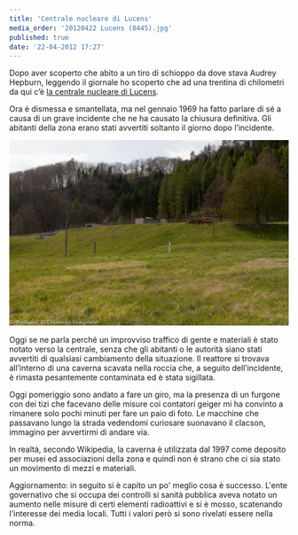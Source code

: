 ```yaml
---
title: 'Centrale nucleare di Lucens'
media_order: '20120422 Lucens (8445).jpg'
published: true
date: '22-04-2012 17:27'
---
```


Dopo aver scoperto che abito a un tiro di schioppo da dove stava Audrey Hepburn, leggendo il giornale ho scoperto che ad una trentina di chilometri da qui c’è [la centrale nucleare di Lucens](http://fr.wikipedia.org/wiki/Centrale_nucl%C3%A9aire_de_Lucens).

Ora è dismessa e smantellata, ma nel gennaio 1969 ha fatto parlare di sé a causa di un grave incidente che ne ha causato la chiusura definitiva. Gli abitanti della zona erano stati avvertiti soltanto il giorno dopo l’incidente.

![Lucens](20120422%20Lucens%20%288445%29.jpg)

Oggi se ne parla perché un improvviso traffico di gente e materiali è stato notato verso la centrale, senza che gli abitanti o le autorità siano stati avvertiti di qualsiasi cambiamento della situazione. Il reattore si trovava all’interno di una caverna scavata nella roccia che, a seguito dell’incidente, è rimasta pesantemente contaminata ed è stata sigillata.

Oggi pomeriggio sono andato a fare un giro, ma la presenza di un furgone con dei tizi che facevano delle misure coi contatori geiger mi ha convinto a rimanere solo pochi minuti per fare un paio di foto. Le macchine che passavano lungo la strada vedendomi curiosare suonavano il clacson, immagino per avvertirmi di andare via.

In realtà, secondo Wikipedia, la caverna è utilizzata dal 1997 come deposito per musei ed associazioni della zona e quindi non è strano che ci sia stato un movimento di mezzi e materiali.

Aggiornamento: in seguito si è capito un po' meglio cosa è successo. L'ente governativo che si occupa dei controlli si sanità pubblica aveva notato un aumento nelle misure di certi elementi radioattivi e si è mosso, scatenando l'interesse dei media locali. Tutti i valori però si sono rivelati essere nella norma.
